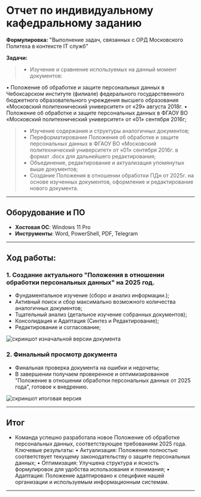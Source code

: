 # Отчет по индивидуальному кафедральному заданию
**Формулировка:** "Выполнение задач, связанных с ОРД Московского Политеха в контексте IT служб"

**Задачи:**
> - Изучение и сравнение используемых на данный момент документов:

•   Положение об обработке и защите персональных данных в Чебоксарском институте (филиале) федерального государственного бюджетного образовательного учреждения высшего образования «Московский политехнический университет» от «29» августа 2018г.
•   Положение об обработке и защите персональных данных в ФГАОУ ВО «Московский политехнический университет» от «01» сентября 2016г;

> - Изучение содержания и структуры аналогичных документов;
> - Переформатирование Положения об обработке и защите персональных данных в ФГАОУ ВО «Московский политехнический университет» от «01» сентября 2016г. в формат .docx для дальнейшего редактирования;
> - Объединение, редактирование и актуализация упомянутых выше документов;
> - Создание Положения в отношении обработки ПДн от 2025г. на основе изученных документов, оформление и редактирование нового документа.

---

## Оборудование и ПО

- **Хостовая ОС**: Windows 11 Pro
- **Инструменты**: Word, PowerShell, PDF, Telegram

---

## Ход работы:

### 1. Создание актуального "Положения в отношении обработки персональных данных" на 2025 год.

- Фундаментальное изучение (сборо и анализ информации.);
- Активный поиск и сбор максимально возможного количества аналогичных документов;
- Тщательный анализ (детальное изучение собранных документов);
- Консолидация и Адаптация (Синтез и Редактирование);
- Редактирование и согласование;

![скриншот изначальной версии документа](media/personal_task/screen_1.png)


### 2. Финальный просмотр документа

- Финальная проверка документа на ошибки и недочеты;
- В завершении получаем проверенное и оптимизированное "Положение в отношении обработки персональных данных от 2025 года", готовое к внедрению.

![скриншот итоговая версия](media/personal_task/screen_4.png)

---

## Итог

- Команда успешно разработала новое Положение об обработке персональных данных, соответствующее требованиям 2025 года. Ключевые результаты:
• Актуализация: Положение полностью соответствует текущему законодательству о защите персональных данных;
• Оптимизация: Улучшена структура и ясность формулировок для удобства использования и понимания;
• Адаптация: Положение адаптировано к специфике нашей организации и используемым информационным системам.

---
